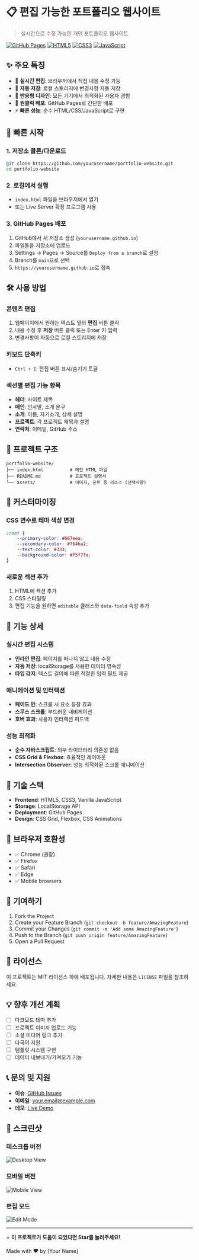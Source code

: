 # 📋 편집 가능한 포트폴리오 웹사이트

> 실시간으로 수정 가능한 개인 포트폴리오 웹사이트

[![GitHub Pages](https://img.shields.io/badge/GitHub%20Pages-Deployed-brightgreen)](https://yourusername.github.io)
[![HTML5](https://img.shields.io/badge/HTML5-E34F26?logo=html5&logoColor=white)](https://developer.mozilla.org/en-US/docs/Web/HTML)
[![CSS3](https://img.shields.io/badge/CSS3-1572B6?logo=css3&logoColor=white)](https://developer.mozilla.org/en-US/docs/Web/CSS)
[![JavaScript](https://img.shields.io/badge/JavaScript-F7DF1E?logo=javascript&logoColor=black)](https://developer.mozilla.org/en-US/docs/Web/JavaScript)

## ✨ 주요 특징

- 🎨 **실시간 편집**: 브라우저에서 직접 내용 수정 가능
- 💾 **자동 저장**: 로컬 스토리지에 변경사항 자동 저장
- 📱 **반응형 디자인**: 모든 기기에서 최적화된 사용자 경험
- 🎯 **원클릭 배포**: GitHub Pages로 간단한 배포
- ⚡ **빠른 성능**: 순수 HTML/CSS/JavaScript로 구현

## 🚀 빠른 시작

### 1. 저장소 클론/다운로드
```bash
git clone https://github.com/yourusername/portfolio-website.git
cd portfolio-website
```

### 2. 로컬에서 실행
- `index.html` 파일을 브라우저에서 열기
- 또는 Live Server 확장 프로그램 사용

### 3. GitHub Pages 배포
1. GitHub에서 새 저장소 생성 (`yourusername.github.io`)
2. 파일들을 저장소에 업로드
3. Settings → Pages → Source를 `Deploy from a branch`로 설정
4. Branch를 `main`으로 선택
5. `https://yourusername.github.io`로 접속

## 🛠️ 사용 방법

### 콘텐츠 편집
1. 웹페이지에서 원하는 텍스트 옆의 **편집** 버튼 클릭
2. 내용 수정 후 **저장** 버튼 클릭 또는 Enter 키 입력
3. 변경사항이 자동으로 로컬 스토리지에 저장

### 키보드 단축키
- `Ctrl + E`: 편집 버튼 표시/숨기기 토글

### 섹션별 편집 가능 항목
- **헤더**: 사이트 제목
- **메인**: 인사말, 소개 문구
- **소개**: 이름, 자기소개, 상세 설명
- **프로젝트**: 각 프로젝트 제목과 설명
- **연락처**: 이메일, GitHub 주소

## 📁 프로젝트 구조

```
portfolio-website/
├── index.html          # 메인 HTML 파일
├── README.md           # 프로젝트 설명서
└── assets/             # 이미지, 폰트 등 리소스 (선택사항)
```

## 🎨 커스터마이징

### CSS 변수로 테마 색상 변경
```css
:root {
    --primary-color: #667eea;
    --secondary-color: #764ba2;
    --text-color: #333;
    --background-color: #f5f7fa;
}
```

### 새로운 섹션 추가
1. HTML에 섹션 추가
2. CSS 스타일링
3. 편집 기능을 원하면 `editable` 클래스와 `data-field` 속성 추가

## 🌟 기능 상세

### 실시간 편집 시스템
- **인라인 편집**: 페이지를 떠나지 않고 내용 수정
- **자동 저장**: localStorage를 사용한 데이터 영속성
- **타입 감지**: 텍스트 길이에 따른 적절한 입력 필드 제공

### 애니메이션 및 인터랙션
- **페이드 인**: 스크롤 시 요소 등장 효과
- **스무스 스크롤**: 부드러운 내비게이션
- **호버 효과**: 사용자 인터랙션 피드백

### 성능 최적화
- **순수 자바스크립트**: 외부 라이브러리 의존성 없음
- **CSS Grid & Flexbox**: 효율적인 레이아웃
- **Intersection Observer**: 성능 최적화된 스크롤 애니메이션

## 🔧 기술 스택

- **Frontend**: HTML5, CSS3, Vanilla JavaScript
- **Storage**: LocalStorage API
- **Deployment**: GitHub Pages
- **Design**: CSS Grid, Flexbox, CSS Animations

## 📱 브라우저 호환성

- ✅ Chrome (권장)
- ✅ Firefox
- ✅ Safari
- ✅ Edge
- ✅ Mobile browsers

## 🤝 기여하기

1. Fork the Project
2. Create your Feature Branch (`git checkout -b feature/AmazingFeature`)
3. Commit your Changes (`git commit -m 'Add some AmazingFeature'`)
4. Push to the Branch (`git push origin feature/AmazingFeature`)
5. Open a Pull Request

## 📝 라이선스

이 프로젝트는 MIT 라이선스 하에 배포됩니다. 자세한 내용은 `LICENSE` 파일을 참조하세요.

## 💡 향후 개선 계획

- [ ] 다크모드 테마 추가
- [ ] 프로젝트 이미지 업로드 기능
- [ ] 소셜 미디어 링크 추가
- [ ] 다국어 지원
- [ ] 템플릿 시스템 구현
- [ ] 데이터 내보내기/가져오기 기능

## 📞 문의 및 지원

- **이슈**: [GitHub Issues](https://github.com/yourusername/portfolio-website/issues)
- **이메일**: your.email@example.com
- **데모**: [Live Demo](https://yourusername.github.io)

## 📸 스크린샷

### 데스크톱 버전
![Desktop View](screenshots/desktop.png)

### 모바일 버전
![Mobile View](screenshots/mobile.png)

### 편집 모드
![Edit Mode](screenshots/edit-mode.png)

---

⭐ **이 프로젝트가 도움이 되었다면 Star를 눌러주세요!**

Made with ❤️ by [Your Name]
